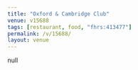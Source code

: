 ```yaml
---
title: "Oxford & Cambridge Club"
venue: v15688
tags: [restaurant, food, "fhrs:413477"]
permalink: /v/15688/
layout: venue
---
```

null